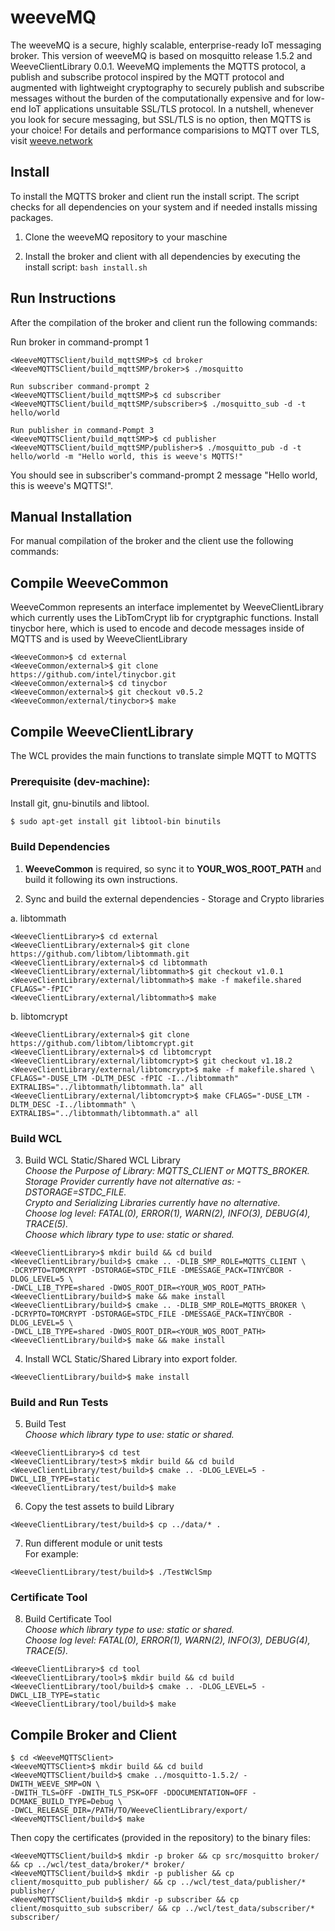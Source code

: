 # weeveMQ
The weeveMQ is a secure, highly scalable, enterprise-ready IoT messaging broker. This version of weeveMQ is based on mosquitto release 1.5.2 and WeeveClientLibrary 0.0.1. WeeveMQ implements the MQTTS protocol, a publish and subscribe protocol inspired by the MQTT protocol and augmented with lightweight cryptography to securely publish and subscribe messages without the burden of the computationally expensive and for low-end IoT applications unsuitable SSL/TLS protocol. In a nutshell, whenever you look for secure messaging, but SSL/TLS is no option, then MQTTS is your choice! 
For details and performance comparisions to MQTT over TLS, visit [weeve.network](https://weeve.network)


## Install 

To install the MQTTS broker and client run the install script.
The script checks for all dependencies on your system and if needed installs missing packages.

1. Clone the weeveMQ repository to your maschine

2. Install the broker and client with all dependencies by executing the install script: `bash install.sh`

## Run Instructions

After the compilation of the broker and client run the following commands:

Run broker in command-prompt 1  
```shell
<WeeveMQTTSClient/build_mqttSMP>$ cd broker  
<WeeveMQTTSClient/build_mqttSMP/broker>$ ./mosquitto  
```

```shell
Run subscriber command-prompt 2  
<WeeveMQTTSClient/build_mqttSMP>$ cd subscriber  
<WeeveMQTTSClient/build_mqttSMP/subscriber>$ ./mosquitto_sub -d -t hello/world  
```

```shell
Run publisher in command-Pompt 3  
<WeeveMQTTSClient/build_mqttSMP>$ cd publisher  
<WeeveMQTTSClient/build_mqttSMP/publisher>$ ./mosquitto_pub -d -t hello/world -m "Hello world, this is weeve's MQTTS!"  
```

You should see in subscriber's command-prompt 2 message "Hello world, this is weeve's MQTTS!".  

## Manual Installation
For manual compilation of the broker and the client use the following commands: 

## Compile WeeveCommon
WeeveCommon represents an interface implementet by WeeveClientLibrary which currently uses the LibTomCrypt lib for cryptgraphic functions. 
Install tinycbor here, which is used to encode and decode messages inside of MQTTS and is used by WeeveClientLibrary

```shell
<WeeveCommon>$ cd external
<WeeveCommon/external>$ git clone https://github.com/intel/tinycbor.git
<WeeveCommon/external>$ cd tinycbor
<WeeveCommon/external>$ git checkout v0.5.2
<WeeveCommon/external/tinycbor>$ make
```

## Compile WeeveClientLibrary

The WCL provides the main functions to translate simple MQTT to MQTTS 

### Prerequisite (dev-machine):
Install git, gnu-binutils and libtool.
```shell
$ sudo apt-get install git libtool-bin binutils
```

### Build Dependencies

1. **WeeveCommon** is required, so sync it to **YOUR_WOS_ROOT_PATH** and build it following its own instructions.

2. Sync and build the external dependencies  - Storage and Crypto libraries

a. libtommath  
```shell
<WeeveClientLibrary>$ cd external
<WeeveClientLibrary/external>$ git clone https://github.com/libtom/libtommath.git
<WeeveClientLibrary/external>$ cd libtommath
<WeeveClientLibrary/external/libtommath>$ git checkout v1.0.1
<WeeveClientLibrary/external/libtommath>$ make -f makefile.shared CFLAGS="-fPIC"
<WeeveClientLibrary/external/libtommath>$ make
```

b. libtomcrypt  
```shell
<WeeveClientLibrary/external>$ git clone https://github.com/libtom/libtomcrypt.git
<WeeveClientLibrary/external>$ cd libtomcrypt
<WeeveClientLibrary/external/libtomcrypt>$ git checkout v1.18.2
<WeeveClientLibrary/external/libtomcrypt>$ make -f makefile.shared \
CFLAGS="-DUSE_LTM -DLTM_DESC -fPIC -I../libtommath" EXTRALIBS="../libtommath/libtommath.la" all
<WeeveClientLibrary/external/libtomcrypt>$ make CFLAGS="-DUSE_LTM -DLTM_DESC -I../libtommath" \
EXTRALIBS="../libtommath/libtommath.a" all
```

### Build WCL

3. Build WCL Static/Shared WCL Library  
_Choose the Purpose of Library: MQTTS_CLIENT or MQTTS_BROKER._  
_Storage Provider currently have not alternative as: -DSTORAGE=STDC_FILE._  
_Crypto and Serializing Libraries currently have no alternative._  
_Choose log level: FATAL(0), ERROR(1), WARN(2), INFO(3), DEBUG(4), TRACE(5)._  
_Choose which library type to use: static or shared._
```shell
<WeeveClientLibrary>$ mkdir build && cd build
<WeeveClientLibrary/build>$ cmake .. -DLIB_SMP_ROLE=MQTTS_CLIENT \
-DCRYPTO=TOMCRYPT -DSTORAGE=STDC_FILE -DMESSAGE_PACK=TINYCBOR -DLOG_LEVEL=5 \
-DWCL_LIB_TYPE=shared -DWOS_ROOT_DIR=<YOUR_WOS_ROOT_PATH>
<WeeveClientLibrary/build>$ make && make install
<WeeveClientLibrary/build>$ cmake .. -DLIB_SMP_ROLE=MQTTS_BROKER \
-DCRYPTO=TOMCRYPT -DSTORAGE=STDC_FILE -DMESSAGE_PACK=TINYCBOR -DLOG_LEVEL=5 \
-DWCL_LIB_TYPE=shared -DWOS_ROOT_DIR=<YOUR_WOS_ROOT_PATH>
<WeeveClientLibrary/build>$ make && make install
```

4. Install WCL Static/Shared Library into export folder.
```shell
<WeeveClientLibrary/build>$ make install
```

### Build and Run Tests

5. Build Test  
_Choose which library type to use: static or shared._
```shell
<WeeveClientLibrary>$ cd test
<WeeveClientLibrary/test>$ mkdir build && cd build
<WeeveClientLibrary/test/build>$ cmake .. -DLOG_LEVEL=5 -DWCL_LIB_TYPE=static
<WeeveClientLibrary/test/build>$ make
```

6. Copy the test assets to build Library
```shell
<WeeveClientLibrary/test/build>$ cp ../data/* .
```

7. Run different module or unit tests  
For example:
```shell
<WeeveClientLibrary/test/build>$ ./TestWclSmp
```

### Certificate Tool

8. Build Certificate Tool  
_Choose which library type to use: static or shared._  
_Choose log level: FATAL(0), ERROR(1), WARN(2), INFO(3), DEBUG(4), TRACE(5)._  
```shell
<WeeveClientLibrary>$ cd tool
<WeeveClientLibrary/tool>$ mkdir build && cd build
<WeeveClientLibrary/tool/build>$ cmake .. -DLOG_LEVEL=5 -DWCL_LIB_TYPE=static
<WeeveClientLibrary/tool/build>$ make
```


## Compile Broker and Client

```shell
$ cd <WeeveMQTTSClient>  
<WeeveMQTTSClient>$ mkdir build && cd build  
<WeeveMQTTSClient/build>$ cmake ../mosquitto-1.5.2/ -DWITH_WEEVE_SMP=ON \
-DWITH_TLS=OFF -DWITH_TLS_PSK=OFF -DDOCUMENTATION=OFF -DCMAKE_BUILD_TYPE=Debug \
-DWCL_RELEASE_DIR=/PATH/TO/WeeveClientLibrary/export/  
<WeeveMQTTSClient/build>$ make  
```

Then copy the certificates (provided in the repository) to the binary files:

```shell
<WeeveMQTTSClient/build>$ mkdir -p broker && cp src/mosquitto broker/ && cp ../wcl/test_data/broker/* broker/
<WeeveMQTTSClient/build>$ mkdir -p publisher && cp client/mosquitto_pub publisher/ && cp ../wcl/test_data/publisher/* publisher/
<WeeveMQTTSClient/build>$ mkdir -p subscriber && cp client/mosquitto_sub subscriber/ && cp ../wcl/test_data/subscriber/* subscriber/
```



